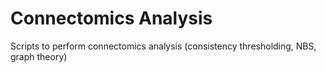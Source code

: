 # Connectomics Analysis
Scripts to perform connectomics analysis (consistency thresholding, NBS, graph theory)

